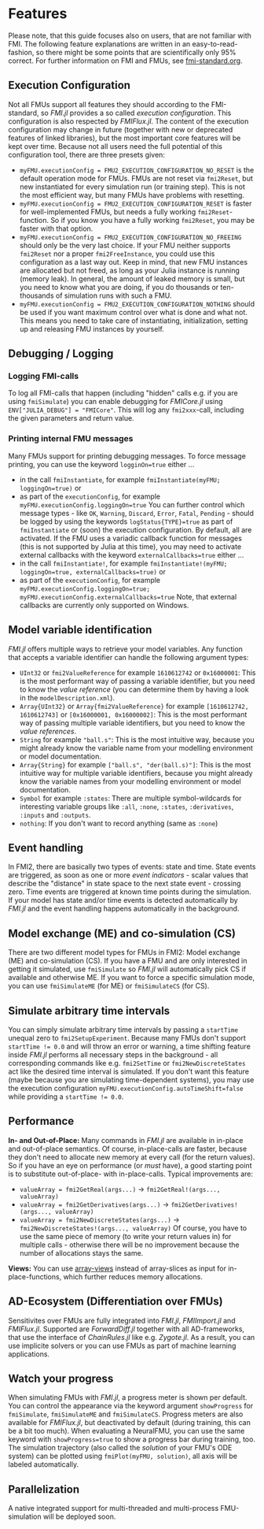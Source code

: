 
# Features
Please note, that this guide focuses also on users, that are not familiar with FMI. The following feature explanations are written in an easy-to-read-fashion, so there might be some points that are scientifically only 95% correct. For further information on FMI and FMUs, see [fmi-standard.org](http://fmi-standard.org/).

## Execution Configuration
Not all FMUs support all features they should according to the FMI-standard, so *FMI.jl* provides a so called *execution configuration*. 
This configuration is also respected by *FMIFlux.jl*.
The content of the execution configuration may change in future (together with new or deprecated features of linked libraries), but the most important core features will be kept over time.
Because not all users need the full potential of this configuration tool, there are three presets given: 
- `myFMU.executionConfig = FMU2_EXECUTION_CONFIGURATION_NO_RESET` is the default operation mode for FMUs. FMUs are not reset via `fmi2Reset`, but new instantiated for every simulation run (or training step). This is not the most efficient way, but many FMUs have problems with resetting.
- `myFMU.executionConfig = FMU2_EXECUTION_CONFIGURATION_RESET` is faster for well-implemented FMUs, but needs a fully working `fmi2Reset`-function. So if you know you have a fully working `fmi2Reset`, you may be faster with that option.
- `myFMU.executionConfig = FMU2_EXECUTION_CONFIGURATION_NO_FREEING` should only be the very last choice. If your FMU neither supports `fmi2Reset` nor a proper `fmi2FreeInstance`, you could use this configuration as a last way out. Keep in mind, that new FMU instances are allocated but not freed, as long as your Julia instance is running (memory leak). In general, the amount of leaked memory is small, but you need to know what you are doing, if you do thousands or ten-thousands of simulation runs with such a FMU.
- `myFMU.executionConfig = FMU2_EXECUTION_CONFIGURATION_NOTHING` should be used if you want maximum control over what is done and what not. This means you need to take care of instantiating, initialization, setting up and releasing FMU instances by yourself.

## Debugging / Logging
### Logging FMI-calls
To log all FMI-calls that happen (including "hidden" calls e.g. if you are using `fmiSimulate`) you can enable debugging for *FMICore.jl* using `ENV["JULIA_DEBUG"] = "FMICore"`. This will log any `fmi2xxx`-call, including the given parameters and return value.
### Printing internal FMU messages
Many FMUs support for printing debugging messages. To force message printing, you can use the keyword `logginOn=true` either ...
- in the call `fmiInstantiate`, for example `fmiInstantiate(myFMU; loggingOn=true)` or
- as part of the `executionConfig`, for example `myFMU.executionConfig.loggingOn=true`
You can further control which message types - like `OK`, `Warning`, `Discard`, `Error`, `Fatal`, `Pending` - should be logged by using the keywords `logStatus{TYPE}=true` as part of `fmiInstantiate` or (soon) the execution configuration. By default, all are activated.
If the FMU uses a variadic callback function for messages (this is not supported by Julia at this time), you may need to activate external callbacks with the keyword `externalCallbacks=true` either ...
- in the call `fmiInstantiate!`, for example `fmiInstantiate!(myFMU; loggingOn=true, externalCallbacks=true)` or
- as part of the `executionConfig`, for example `myFMU.executionConfig.loggingOn=true; myFMU.executionConfig.externalCallbacks=true`
Note, that external callbacks are currently only supported on Windows.

## Model variable identification
*FMI.jl* offers multiple ways to retrieve your model variables. Any function that accepts a variable identifier can handle the following argument types:
- `UInt32` or `fmi2ValueReference` for example `1610612742` or `0x16000001`: This is the most performant way of passing a variable identifier, but you need to know the *value reference* (you can determine them by having a look in the `modelDescription.xml`).
- `Array{UInt32}` or `Array{fmi2ValueReference}` for example `[1610612742, 1610612743]` or `[0x16000001, 0x16000002]`: This is the most performant way of passing multiple variable identifiers, but you need to know the *value references*.
- `String` for example `"ball.s"`: This is the most intuitive way, because you might already know the variable name from your modelling environment or model documentation.
- `Array{String}` for example `["ball.s", "der(ball.s)"]`: This is the most intuitive way for multiple variable identifiers, because you might already know the variable names from your modelling environment or model documentation.
- `Symbol` for example `:states`: There are multiple symbol-wildcards for interesting variable groups like `:all`, `:none`, `:states`, `:derivatives`, `:inputs` and `:outputs`.
- `nothing`: If you don't want to record anything (same as `:none`)

## Event handling
In FMI2, there are basically two types of events: state and time. 
State events are triggered, as soon as one or more *event indicators* - scalar values that describe the "distance" in state space to the next state event - crossing zero. 
Time events are triggered at known time points during the simulation. 
If your model has state and/or time events is detected automatically by *FMI.jl* and the event handling happens automatically in the background.

## Model exchange (ME) and co-simulation (CS)
There are two different model types for FMUs in FMI2: Model exchange (ME) and co-simulation (CS). 
If you have a FMU and are only interested in getting it simulated, use `fmiSimulate` so *FMI.jl* will automatically pick CS if available and otherwise ME.
If you want to force a specific simulation mode, you can use `fmiSimulateME` (for ME) or `fmiSimulateCS` (for CS).

## Simulate arbitrary time intervals
You can simply simulate arbitrary time intervals by passing a `startTime` unequal zero to `fmi2SetupExperiment`. 
Because many FMUs don't support `startTime != 0.0` and will throw an error or warning, a time shifting feature inside *FMI.jl* performs all necessary steps in the background - all corresponding commands like e.g. `fmi2SetTime` or `fmi2NewDiscreteStates` act like the desired time interval is simulated.
If you don't want this feature (maybe because you are simulating time-dependent systems), you may use the execution configuration `myFMU.executionConfig.autoTimeShift=false` while providing a `startTime != 0.0`.

## Performance
**In- and Out-of-Place:** Many commands in *FMI.jl* are available in in-place and out-of-place semantics. Of course, in-place-calls are faster, because they don't need to allocate new memory at every call (for the return values).
So if you have an eye on performance (or *must* have), a good starting point is to substitute out-of-place- with in-place-calls. Typical improvements are:
- `valueArray = fmi2GetReal(args...)` -> `fmi2GetReal!(args..., valueArray)`
- `valueArray = fmi2GetDerivatives(args...)` -> `fmi2GetDerivatives!(args..., valueArray)`
- `valueArray = fmi2NewDiscreteStates(args...)` -> `fmi2NewDiscreteStates!(args..., valueArray)`
Of course, you have to use the same piece of memory (to write your return values in) for multiple calls - otherwise there will be no improvement because the number of allocations stays the same.

**Views:** You can use [array-views](https://docs.julialang.org/en/v1/base/arrays/#Views-(SubArrays-and-other-view-types)) instead of array-slices as input for in-place-functions, which further reduces memory allocations.

## AD-Ecosystem (Differentiation over FMUs)
Sensitivites over FMUs are fully integrated into *FMI.jl*, *FMIImport.jl* and *FMIFlux.jl*. Supported are *ForwardDiff.jl* together with all AD-frameworks, that use the interface of *ChainRules.jl* like e.g. *Zygote.jl*. As a result, you can use implicite solvers or you can use FMUs as part of machine learning applications.

## Watch your progress
When simulating FMUs with *FMI.jl*, a progress meter is shown per default. You can control the appearance via the keyword argument `showProgress` for `fmiSimulate`, `fmiSimulateME` and `fmiSimulateCS`. 
Progress meters are also available for *FMIFlux.jl*, but deactivated by default (during training, this can be a bit too much). When evaluating a NeuralFMU, you can use the same keyword with `showProgress=true` to show a progress bar during training, too.
The simulation trajectory (also called the *solution* of your FMU's ODE system) can be plotted using `fmiPlot(myFMU, solution)`, all axis will be labeled automatically.

## Parallelization
A native integrated support for multi-threaded and multi-process FMU-simulation will be deployed soon. 